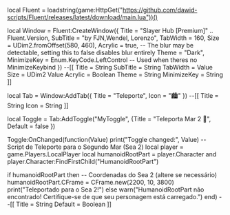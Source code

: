 local Fluent = loadstring(game:HttpGet("https://github.com/dawid-scripts/Fluent/releases/latest/download/main.lua"))()

local Window = Fluent:CreateWindow({
    Title = "Slayer Hub [Premium]" .. Fluent.Version,
    SubTitle = "by FJN,Wendel, Lorenzo",
    TabWidth = 160,
    Size = UDim2.fromOffset(580, 460),
    Acrylic = true, -- The blur may be detectable, setting this to false disables blur entirely
    Theme = "Dark",
    MinimizeKey = Enum.KeyCode.LeftControl -- Used when theres no MinimizeKeybind
})
--[[
   Title = String
   SubTitle = String
   TabWidth = Value
   Size = UDim2 Value
   Acrylic = Boolean
   Theme = String
   MinimizeKey = String
]]


local Tab = Window:AddTab({ Title = "Teleporte", Icon = "🏙️" })
--[[
    Title = String
    Icon = String
]]

local Toggle = Tab:AddToggle("MyToggle", {Title = "Teleporta Mar 2 🗽", Default = false })

Toggle:OnChanged(function(Value)
    print("Toggle changed:", Value)
 -- Script de Teleporte para o Segundo Mar (Sea 2)
local player = game.Players.LocalPlayer
local humanoidRootPart = player.Character and player.Character:FindFirstChild("HumanoidRootPart")

if humanoidRootPart then
    -- Coordenadas do Sea 2 (altere se necessário)
    humanoidRootPart.CFrame = CFrame.new(2200, 10, 3800)
    print("Teleportado para o Sea 2!")
else
    warn("HumanoidRootPart não encontrado! Certifique-se de que seu personagem está carregado.")
end)
--[[
    Title = String
    Default = Boolean
]]
